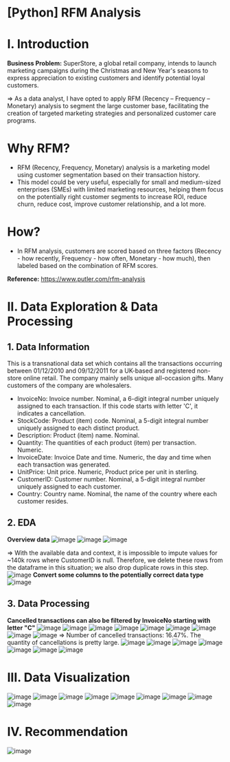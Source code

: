 # **[Python] RFM Analysis**
# **I. Introduction**
**Business Problem:** SuperStore, a global retail company, intends to launch marketing campaigns during the Christmas and New Year's seasons to express appreciation to existing customers and identify potential loyal customers.

=> As a data analyst, I have opted to apply RFM (Recency – Frequency – Monetary) analysis to segment the large customer base, facilitating the creation of targeted marketing strategies and personalized customer care programs.
# Why RFM?
* RFM (Recency, Frequency, Monetary) analysis is a marketing model using customer segmentation based on their transaction history.
* This model could be very useful, especially for small and medium-sized enterprises (SMEs) with limited marketing resources, helping them focus on the potentially right customer segments to increase ROI, reduce churn, reduce cost, improve customer relationship, and a lot more.
# How?
* In RFM analysis, customers are scored based on three factors (Recency - how recently, Frequency - how often, Monetary - how much), then labeled based on the combination of RFM scores.

**Reference:** https://www.putler.com/rfm-analysis
# II. Data Exploration & Data Processing
## 1. Data Information
This is a transnational data set which contains all the transactions occurring between 01/12/2010 and 09/12/2011 for a UK-based and registered non-store online retail. The company mainly sells unique all-occasion gifts. Many customers of the company are wholesalers.
* InvoiceNo: Invoice number. Nominal, a 6-digit integral number uniquely assigned to each transaction. If this code starts with letter 'C', it indicates a cancellation.
* StockCode: Product (item) code. Nominal, a 5-digit integral number uniquely assigned to each distinct product.
* Description: Product (item) name. Nominal.
* Quantity: The quantities of each product (item) per transaction. Numeric.
* InvoiceDate: Invoice Date and time. Numeric, the day and time when each transaction was generated.
* UnitPrice: Unit price. Numeric, Product price per unit in sterling.
* CustomerID: Customer number. Nominal, a 5-digit integral number uniquely assigned to each customer.
* Country: Country name. Nominal, the name of the country where each customer resides.
## 2. EDA 
**Overview data**
![image](https://github.com/user-attachments/assets/66d258f1-0486-4566-959b-b2f5cfb03085)
![image](https://github.com/user-attachments/assets/deec06f9-6111-4a4f-a3ab-49dbd2549da5)
![image](https://github.com/user-attachments/assets/d4341612-44aa-43f1-a32a-9ee0c9bd1153)

=> With the available data and context, it is impossible to impute values for ~140k rows where CustomerID is null. Therefore, we delete these rows from the dataframe in this situation; we also drop duplicate rows in this step.
![image](https://github.com/user-attachments/assets/d3c5d38d-e9c0-4881-aec3-108e993a77ee)
**Convert some columns to the potentially correct data type**
![image](https://github.com/user-attachments/assets/a0f4e713-6568-411f-914b-e86be6efafc2)
## 3. Data Processing
**Cancelled transactions can also be filtered by InvoiceNo starting with letter "C"**
![image](https://github.com/user-attachments/assets/3bb4b50a-f02e-4de9-8cf5-ee00f497b579)
![image](https://github.com/user-attachments/assets/5abe1544-cf25-4ff3-8aee-f10a08c15a47)
![image](https://github.com/user-attachments/assets/6dce9a39-8c04-4d70-8037-3c6578f73b4b)
![image](https://github.com/user-attachments/assets/fca70708-6150-4136-a2dd-bb7d57239527)
![image](https://github.com/user-attachments/assets/92d43352-0b0d-4f27-b32f-ebe2e0eaa1c2)
![image](https://github.com/user-attachments/assets/62c3fe09-a5b7-4abc-9dc0-261710f819ad)
![image](https://github.com/user-attachments/assets/65777038-ae03-4a99-b556-5a0b29772f2c)
![image](https://github.com/user-attachments/assets/c6eac96b-009c-4bbc-bb48-ae8a5c7d6dc9)
![image](https://github.com/user-attachments/assets/b1da8acb-88e6-408a-beba-dfccfad57af2)
=> Number of cancelled transactions: 16.47%. The quantity of cancellations is pretty large.
![image](https://github.com/user-attachments/assets/841a8e50-a047-40ac-adb7-10dcf9674923)
![image](https://github.com/user-attachments/assets/42893ce5-3235-43ae-91c2-84269ae8ca74)
![image](https://github.com/user-attachments/assets/259b5786-cd79-4d77-aea5-527a5b340737)
![image](https://github.com/user-attachments/assets/19539539-6227-4407-b157-1a84dc83656c)
![image](https://github.com/user-attachments/assets/1ff53303-0fea-4082-88b8-aaad19c589a0)
![image](https://github.com/user-attachments/assets/589623e1-6bd5-4127-97f0-99d1a711460d)
![image](https://github.com/user-attachments/assets/f4aceffe-cc36-458b-ba17-7325d1de9f74)
# III. Data Visualization
![image](https://github.com/user-attachments/assets/777d3609-5afb-4ee1-8911-c1979f529b4f)
![image](https://github.com/user-attachments/assets/d5e3aafe-52dc-4a4a-8865-533384bd7d4b)
![image](https://github.com/user-attachments/assets/c7750823-9a0c-4977-b61a-cd1c847927bd)
![image](https://github.com/user-attachments/assets/dab9bad7-a55e-4686-a452-65fe14514a5b)
![image](https://github.com/user-attachments/assets/a7f5c4f4-c85e-48c8-901e-35425edef869)
![image](https://github.com/user-attachments/assets/6ceae8a7-e1a6-4fe1-a8f1-e55857d60cd6)
![image](https://github.com/user-attachments/assets/a25ac7d7-76c5-4feb-9ac3-e444bcb437b3)
![image](https://github.com/user-attachments/assets/00fa295e-62c7-4903-8ab8-de97cb46d0ac)
![image](https://github.com/user-attachments/assets/ed6f759d-db58-4f20-80c8-2226e8e2a42c)
# IV. Recommendation
![image](https://github.com/user-attachments/assets/2e0f8d48-1567-4422-b040-3dca049527e9)
